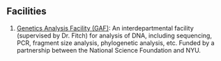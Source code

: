 ## Facilities

1.  [Genetics Analysis Facility (GAF)](https://gencore.bio.nyu.edu/): An interdepartmental facility (supervised by Dr. Fitch) for analysis of DNA, including sequencing, PCR, fragment size analysis, phylogenetic analysis, etc. Funded by a partnership between the National Science Foundation and NYU.
